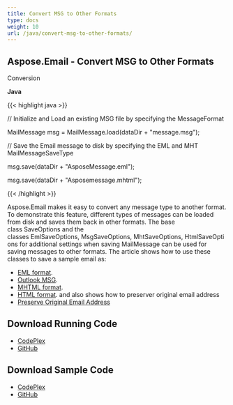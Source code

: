 ```yaml
---
title: Convert MSG to Other Formats
type: docs
weight: 10
url: /java/convert-msg-to-other-formats/
---
```


## **Aspose.Email - Convert MSG to Other Formats**
Conversion

**Java**

{{< highlight java >}}

 // Initialize and Load an existing MSG file by specifying the MessageFormat

MailMessage msg = MailMessage.load(dataDir + "message.msg");

// Save the Email message to disk by specifying the EML and MHT MailMessageSaveType

msg.save(dataDir + "AsposeMessage.eml");

msg.save(dataDir + "Asposemessage.mhtml");

{{< /highlight >}}

Aspose.Email makes it easy to convert any message type to another format. To demonstrate this feature, different types of messages can be loaded from disk and saves them back in other formats. The base class SaveOptions and the classes EmlSaveOptions, MsgSaveOptions, MhtSaveOptions, HtmlSaveOptions for additional settings when saving MailMessage can be used for saving messages to other formats. The article shows how to use these classes to save a sample email as:

- [EML format](http://www.aspose.com/docs/display/emailjava/Converting+Email+Messages#ConvertingEmailMessages-SaveAsEML).
- [Outlook MSG](http://www.aspose.com/docs/display/emailjava/Converting+Email+Messages#ConvertingEmailMessages-SaveAsMSG).
- [MHTML format](http://www.aspose.com/docs/display/emailjava/Converting+Email+Messages#ConvertingEmailMessages-SaveAsMhtml).
- [HTML format](http://www.aspose.com/docs/display/emailjava/Converting+Email+Messages#ConvertingEmailMessages-SaveAsHTML).
  and also shows how to preserver original email address
- [Preserve Original Email Address](http://www.aspose.com/docs/display/emailjava/Converting+Email+Messages#ConvertingEmailMessages-PreserveOriginalAddress)
## **Download Running Code**
- [CodePlex](https://asposeemailjavaapachepoi.codeplex.com/releases/view/618811)
- [GitHub](https://github.com/aspose-email/Aspose.Email-for-Java/releases/tag/Aspose.Email_Java_for_Apache_POI-v1.0.0)
## **Download Sample Code**
- [CodePlex](https://asposeemailjavaapachepoi.codeplex.com/SourceControl/latest#src/main/java/com/aspose/email/examples/asposefeatures/conversion/msgtootherformats/AsposeConverter.java)
- [GitHub](https://github.com/aspose-email/Aspose.Email-for-Java/tree/master/Plugins/Aspose_Email_for_Apache_POI/src/main/java/com/aspose/email/examples/asposefeatures/conversion/msgtootherformats/AsposeConverter.java)

